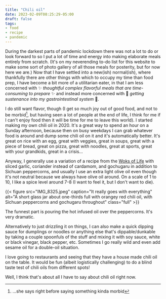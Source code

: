 ```yaml
---
title: "Chili oil"
date: 2023-02-09T08:25:29-05:00
draft: false
tags: 
- food
- recipe
- pandemic
---
```


During the darkest parts of pandemic lockdown there was not a lot to do or look forward to so I put a lot of time and energy into making elaborate meals entirely from scratch. (It's on my neverending to-do list for this website to make some sort of photo gallery of all those meals for posterity, but for now here we are.) Now that I have settled into a new(ish) normal(ish), where thankfully there are other things with which to occupy my time than food prep, I have become a bit more of a utilitarian eater, in that I am less concerned with ✨ _thoughtful complex flavorful meals that are time-consuming to prepare_ ✨ and instead more concerned with 🤜 _getting sustenance into my gastrointestinal system_ 🤛.

I do still want flavor, though (I get so much joy out of good food, and not to be morbid[^1], but having seen a lot of people at the end of life, I think for me if I can't enjoy food then it will be time for me to leave this world). I started making my own chili oil in 2020. It's a great way to spend an hour on a Sunday afternoon, because then on busy weekdays I can grab whatever food is around and dump some chili oil on it and it's automatically better. It's great on rice with an egg, great with veggies, great in soups, great with a piece of bread, great on pizza, great with noodles, great at sports, great with your grandkids, great in a crisis...

Anyway, I generally use a variation of a recipe from the [Woks of Life](https://thewoksoflife.com/how-to-make-chili-oil/) with sliced garlic, coriander instead of cardamom, and gochugaru in addition to Sichuan peppercorns, and usually I use an extra light olive oil even though it's not neutral because we always have olive oil around. On a scale of 1 to 10, I like a spice level around 7-8 (I want to feel it, but I don't want to die).

{{< figure src="IMG_8325.jpeg" caption="It really goes with everything" alt="A short glass jar about one-thirds full with orangey red chili oil, with Sichuan peppercorns and gochugaru throughout" class="full" >}}

The funnest part is pouring the hot infused oil over the peppercorns. It's very dramatic.

Alternatively to just drizzling it on things, I can also make a quick dipping sauce for dumplings or noodles or anything else that's dippable/dunkable by taking a couple spoonfuls of the stuff and mixing it with soy sauce, white or black vinegar, black pepper, etc. Sometimes I go really wild and even add sesame oil for a double-oil situation. 

I love going to restaurants and seeing that they have a house made chili oil on the table. It would be fun (albeit logistically challenging) to do a blind taste test of chili oils from different spots! 

Well, I think that's about all I have to say about chili oil right now.

[^1]: ...she says right before saying something kinda morbid
